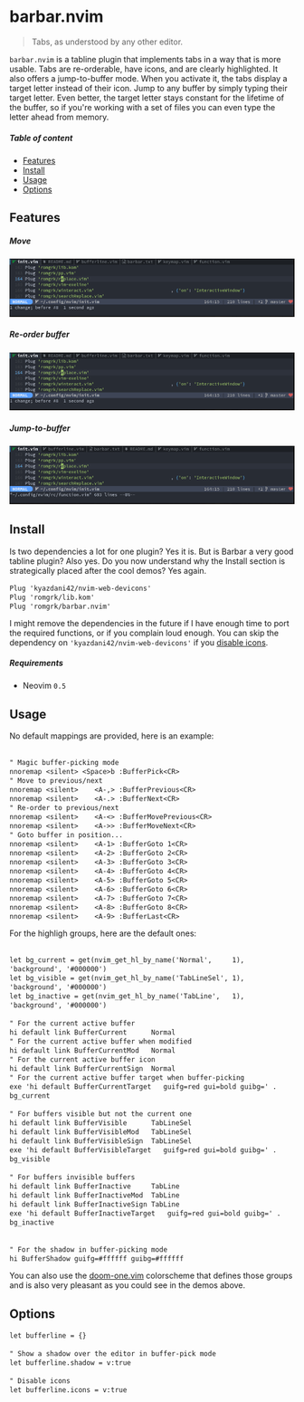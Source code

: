 
# barbar.nvim

> Tabs, as understood by any other editor.

`barbar.nvim` is a tabline plugin that implements tabs in a way that is more
usable. Tabs are re-orderable, have icons, and are clearly highlighted. It also
offers a jump-to-buffer mode. When you activate it, the tabs display a target
letter instead of their icon. Jump to any buffer by simply typing their target
letter. Even better, the target letter stays constant for the lifetime of the
buffer, so if you're working with a set of files you can even type the letter
ahead from memory.

##### Table of content
 - [Features](#features)
 - [Install](#install)
 - [Usage](#usage)
 - [Options](#options)

## Features

##### Move

![move](./static/move.gif)

##### Re-order buffer

![reorder](./static/reorder.gif)

##### Jump-to-buffer

![jump](./static/jump.gif)

## Install

Is two dependencies a lot for one plugin? Yes it is. But is Barbar a very good
tabline plugin? Also yes. Do you now understand why the Install section is
strategically placed after the cool demos? Yes again.

```vim
Plug 'kyazdani42/nvim-web-devicons'
Plug 'romgrk/lib.kom'
Plug 'romgrk/barbar.nvim'
```

I might remove the dependencies in the future if I have enough time to port the
required functions, or if you complain loud enough. You can skip the dependency
on `'kyazdani42/nvim-web-devicons'` if you [disable icons](#options).

##### Requirements
 - Neovim `0.5`

## Usage

No default mappings are provided, here is an example:
```vim

" Magic buffer-picking mode
nnoremap <silent> <Space>b :BufferPick<CR>
" Move to previous/next
nnoremap <silent>    <A-,> :BufferPrevious<CR>
nnoremap <silent>    <A-.> :BufferNext<CR>
" Re-order to previous/next
nnoremap <silent>    <A-<> :BufferMovePrevious<CR>
nnoremap <silent>    <A->> :BufferMoveNext<CR>
" Goto buffer in position...
nnoremap <silent>    <A-1> :BufferGoto 1<CR>
nnoremap <silent>    <A-2> :BufferGoto 2<CR>
nnoremap <silent>    <A-3> :BufferGoto 3<CR>
nnoremap <silent>    <A-4> :BufferGoto 4<CR>
nnoremap <silent>    <A-5> :BufferGoto 5<CR>
nnoremap <silent>    <A-6> :BufferGoto 6<CR>
nnoremap <silent>    <A-7> :BufferGoto 7<CR>
nnoremap <silent>    <A-8> :BufferGoto 8<CR>
nnoremap <silent>    <A-9> :BufferLast<CR>

```

For the highligh groups, here are the default ones:
```vim

let bg_current = get(nvim_get_hl_by_name('Normal',     1), 'background', '#000000')
let bg_visible = get(nvim_get_hl_by_name('TabLineSel', 1), 'background', '#000000')
let bg_inactive = get(nvim_get_hl_by_name('TabLine',   1), 'background', '#000000')

" For the current active buffer
hi default link BufferCurrent      Normal
" For the current active buffer when modified
hi default link BufferCurrentMod   Normal
" For the current active buffer icon
hi default link BufferCurrentSign  Normal
" For the current active buffer target when buffer-picking
exe 'hi default BufferCurrentTarget   guifg=red gui=bold guibg=' . bg_current

" For buffers visible but not the current one
hi default link BufferVisible      TabLineSel
hi default link BufferVisibleMod   TabLineSel
hi default link BufferVisibleSign  TabLineSel
exe 'hi default BufferVisibleTarget   guifg=red gui=bold guibg=' . bg_visible

" For buffers invisible buffers
hi default link BufferInactive     TabLine
hi default link BufferInactiveMod  TabLine
hi default link BufferInactiveSign TabLine
exe 'hi default BufferInactiveTarget   guifg=red gui=bold guibg=' . bg_inactive


" For the shadow in buffer-picking mode
hi BufferShadow guifg=#ffffff guibg=#ffffff
```

You can also use the [doom-one.vim](https://github.com/romgrk/doom-one.vim)
colorscheme that defines those groups and is also very pleasant as you could see
in the demos above.

## Options

```vim
let bufferline = {}

" Show a shadow over the editor in buffer-pick mode
let bufferline.shadow = v:true

" Disable icons
let bufferline.icons = v:true
```
